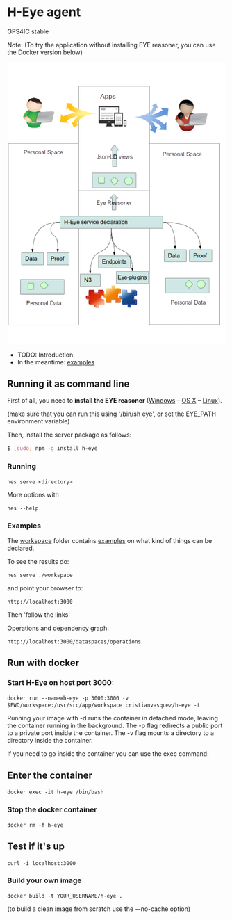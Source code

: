 # H-Eye agent

GPS4IC stable

Note: (To try the application without installing EYE reasoner, you can use the Docker version below)

![](hes-client.png?raw=true)

* TODO: Introduction
* In the meantime: [examples](./workspace)

## Running it as command line

First of all, you need to **install the EYE reasoner** ([Windows](http://eulersharp.sourceforge.net/README.Windows) – [OS X](http://eulersharp.sourceforge.net/README.MacOSX) – [Linux](http://eulersharp.sourceforge.net/README.Linux)).

(make sure that you can run this using '/bin/sh eye', or set the EYE_PATH environment variable) 

Then, install the server package as follows:

``` bash
$ [sudo] npm -g install h-eye
```

### Running

```
hes serve <directory>
```

More options with

```
hes --help
```

### Examples

The [workspace](./workspace) folder contains [examples](./workspace) on what kind of things can be declared.

To see the results do:

```
hes serve ./workspace
```

and point your browser to:

```
http://localhost:3000
```

Then 'follow the links'

Operations and dependency graph:
```
http://localhost:3000/dataspaces/operations
```


## Run with docker


### Start H-Eye on host port 3000:

```
docker run --name=h-eye -p 3000:3000 -v $PWD/workspace:/usr/src/app/workspace cristianvasquez/h-eye -t
```

Running your image with -d runs the container in detached mode, leaving the container running in the background.
The -p flag redirects a public port to a private port inside the container.
The -v flag mounts a directory to a directory inside the container.

If you need to go inside the container you can use the exec command:

## Enter the container

```
docker exec -it h-eye /bin/bash
```


### Stop the docker container

```
docker rm -f h-eye
```

## Test if it's up

```
curl -i localhost:3000
```

### Build your own image

```
docker build -t YOUR_USERNAME/h-eye .
```

(to build a clean image from scratch use the --no-cache option)